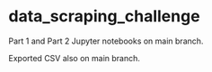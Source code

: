 # data_scraping_challenge
Part 1 and Part 2 Jupyter notebooks on main branch.

Exported CSV also on main branch.
